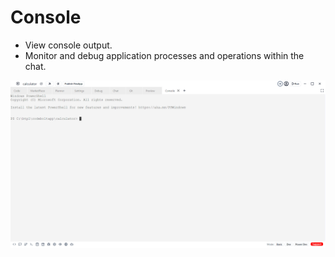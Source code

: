# Console
 
 - View console output.
 - Monitor and debug application processes and operations within the chat.

 ![Console](../../../../static/img/console.png)